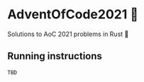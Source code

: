 # AdventOfCode2021 :snake:
Solutions to AoC 2021 problems in Rust :snake:

## Running instructions
```sh
TBD
```
